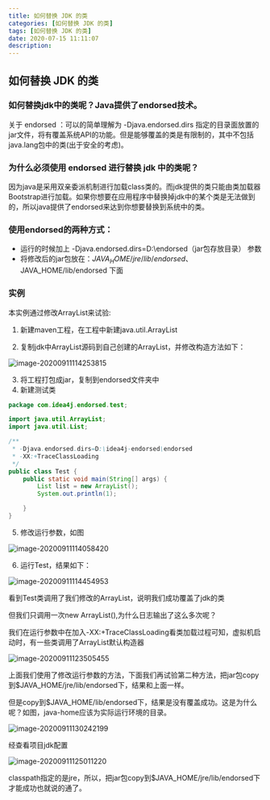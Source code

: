 ```yaml
---
title: 如何替换 JDK 的类
categories: [如何替换 JDK 的类]
tags: [如何替换 JDK 的类]
date: 2020-07-15 11:11:07
description:
---
```


## 如何替换 JDK 的类



### 如何替换jdk中的类呢？Java提供了endorsed技术。

关于 endorsed ：可以的简单理解为 -Djava.endorsed.dirs 指定的目录面放置的jar文件，将有覆盖系统API的功能。但是能够覆盖的类是有限制的，其中不包括java.lang包中的类(出于安全的考虑)。



### 为什么必须使用 endorsed 进行替换 jdk 中的类呢？

因为java是采用双亲委派机制进行加载class类的。而jdk提供的类只能由类加载器Bootstrap进行加载。如果你想要在应用程序中替换掉jdk中的某个类是无法做到的，所以java提供了endorsed来达到你想要替换到系统中的类。

### 使用endorsed的两种方式：

- 运行的时候加上 -Djava.endorsed.dirs=D:\endorsed（jar包存放目录） 参数
- 将修改后的jar包放在：$JAVA_HOME/jre/lib/endorsed 、$JAVA_HOME/lib/endorsed 下面

### 实例

本实例通过修改ArrayList来试验:

1. 新建maven工程，在工程中新建java.util.ArrayList

2. 复制jdk中ArrayList源码到自己创建的ArrayList，并修改构造方法如下：

![image-20200911114253815](https://gitee.com/idea4j/imagerep/raw/master/images/image-20200911114253815.png)

3. 将工程打包成jar，复制到endorsed文件夹中
4. 新建测试类

```java
package com.idea4j.endorsed.test;

import java.util.ArrayList;
import java.util.List;

/**
 * -Djava.endorsed.dirs=D:\idea4j-endorsed\endorsed
 * -XX:+TraceClassLoading
 */
public class Test {
    public static void main(String[] args) {
        List list = new ArrayList();
        System.out.println(1);

    }
}

```
5. 修改运行参数，如图

![image-20200911114058420](https://gitee.com/idea4j/imagerep/raw/master/images/image-20200911114058420.png)

6. 运行Test，结果如下：

![image-20200911114454953](https://gitee.com/idea4j/imagerep/raw/master/images/image-20200911114454953.png)

看到Test类调用了我们修改的ArrayList，说明我们成功覆盖了jdk的类

但我们只调用一次new ArrayList(),为什么日志输出了这么多次呢？

我们在运行参数中在加入-XX:+TraceClassLoading看类加载过程可知，虚拟机启动时，有一些类调用了ArrayList默认构造器

![image-20200911123505455](https://gitee.com/idea4j/imagerep/raw/master/images/image-20200911123505455.png)



上面我们使用了修改运行参数的方法，下面我们再试验第二种方法，把jar包copy到$JAVA_HOME/jre/lib/endorsed下，结果和上面一样。

但是copy到$JAVA_HOME/lib/endorsed下，结果是没有覆盖成功。这是为什么呢？如图，java-home应该为实际运行环境的目录。

![image-20200911130242199](https://gitee.com/idea4j/imagerep/raw/master/images/image-20200911130242199.png)

经查看项目jdk配置

![image-20200911125011220](https://gitee.com/idea4j/imagerep/raw/master/images/image-20200911125011220.png)

classpath指定的是jre，所以，把jar包copy到$JAVA_HOME/jre/lib/endorsed下才能成功也就说的通了。

[^1]: 参考连接：https://docs.oracle.com/javase/8/docs/technotes/guides/standards/

#### 





